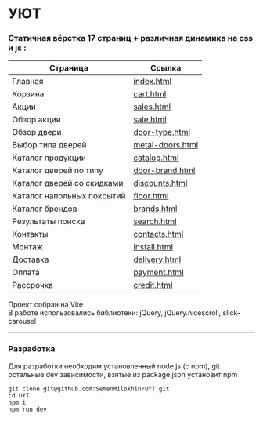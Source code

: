 # УЮТ

### Статичная **вёрстка** 17 страниц + различная динамика на css и js :

| Страница | Ссылка |
| --- | --- |
| Главная | [index.html](https://semenmilokhin.github.io/UYT/index.html) |
| Корзина | [cart.html](https://semenmilokhin.github.io/UYT/cart.html) |
| Акции | [sales.html](https://semenmilokhin.github.io/UYT/sales.html) |
| Обзор акции | [sale.html](https://semenmilokhin.github.io/UYT/sale.html) |
| Обзор двери | [door-type.html](https://semenmilokhin.github.io/UYT/door-type.html) |
| Выбор типа дверей | [metal-doors.html](https://semenmilokhin.github.io/UYT/metal-doors.html) |
| Каталог продукции | [catalog.html](https://semenmilokhin.github.io/UYT/catalog.html) |
| Каталог дверей по типу | [door-brand.html](https://semenmilokhin.github.io/UYT/door-brand.html) |
| Каталог дверей со скидками | [discounts.html](https://semenmilokhin.github.io/UYT/discounts.html) |
| Каталог напольных покрытий | [floor.html](https://semenmilokhin.github.io/UYT/floor.html) |
| Каталог брендов | [brands.html](https://semenmilokhin.github.io/UYT/brands.html) |
| Результаты поиска | [search.html](https://semenmilokhin.github.io/UYT/search.html) |
| Контакты | [contacts.html](https://semenmilokhin.github.io/UYT/contacts.html) |
| Монтаж | [install.html](https://semenmilokhin.github.io/UYT/install.html) |
| Доставка | [delivery.html](https://semenmilokhin.github.io/UYT/delivery.html) |
| Оплата | [payment.html](https://semenmilokhin.github.io/UYT/payment.html) |
| Рассрочка | [credit.html](https://semenmilokhin.github.io/UYT/credit.html) |

Проект собран на Vite  
В работе использовались библиотеки: jQuery, jQuery.nicescroll, slick-carousel  

---

### Разработка
Для разработки необходим установленный node.js (c npm), git  
остальные dev зависимости, взятые из package.json установит npm  

```
git clone git@github.com:SemenMilokhin/UYT.git
cd UYT
npm i
npm run dev
```
